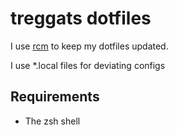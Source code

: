 treggats dotfiles
=================

I use [rcm](https://github.com/mike-burns/rcm) to keep my dotfiles updated.

I use *.local files for deviating configs

Requirements
------------

- The zsh shell
